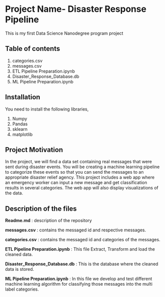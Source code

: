 # Project Name- Disaster Response Pipeline

This is my first Data Science Nanodegree program project

## Table of contents
1) categories.csv
2) messages.csv
3) ETL Pipeline Preparation.ipynb
4) Disaster_Response_Database.db
5) ML Pipeline Preparation.ipynb

## Installation
You need to install the following libraries,
1) Numpy
2) Pandas
3) sklearn
4) matplotlib

## Project Motivation
In the project, we will find a data set containing real messages that were sent during disaster events. You will be creating a machine learning pipeline to categorize these events so that you can send the messages to an appropriate disaster relief agency. This project includes a web app where an emergency worker can input a new message and get classification results in several categories. The web app will also display visualizations of the data. 

## Description of the files
**Readme.md** : description of the repository

**messages.csv** : contains the messaged id and respective messages.

**categories.csv** : contains the messaged id and categories of the messages.

**ETL Pipeline Preparation.ipynb** :  This file Extract, Transform and load the cleaned data.

**Disaster_Response_Database.db** : This is the database where the cleaned data is stored.

**ML Pipeline Preparation.ipynb** : In this file we develop and test different machine learning algorithm for classifying those messages into the multi label categories.
